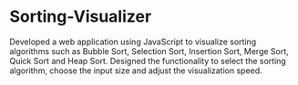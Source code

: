 # Sorting-Visualizer
Developed a web application using JavaScript to visualize sorting  algorithms such as Bubble Sort, Selection Sort, Insertion Sort, Merge Sort, Quick Sort and Heap  Sort. 
Designed the functionality to select the sorting algorithm, choose the input size and adjust the visualization speed.
